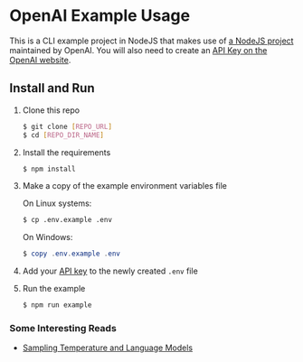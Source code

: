 # OpenAI Example Usage

This is a CLI example project in NodeJS that makes use of [a NodeJS project](https://github.com/openai/openai-node) maintained by OpenAI. You will also need to create an [API Key on the OpenAI website](https://beta.openai.com/account/api-keys).

## Install and Run

1. Clone this repo

    ```bash
    $ git clone [REPO_URL]
    $ cd [REPO_DIR_NAME]
    ```

2. Install the requirements

   ```bash
   $ npm install
   ```

3. Make a copy of the example environment variables file

   On Linux systems: 
   ```bash
   $ cp .env.example .env
   ```
   On Windows:
   ```powershell
   $ copy .env.example .env
   ```

4. Add your [API key](https://beta.openai.com/account/api-keys) to the newly created `.env` file

5. Run the example

    ```bash
    $ npm run example
    ```

### Some Interesting Reads

* [Sampling Temperature and Language Models](https://towardsdatascience.com/how-to-sample-from-language-models-682bceb97277)
